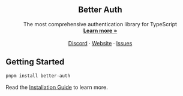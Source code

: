 <p align="center">
  <h2 align="center">
    Better Auth
  </h2>

  <p align="center">
    The most comprehensive authentication library for TypeScript
    <br />
    <a href="https://better-auth.com"><strong>Learn more »</strong></a>
    <br />
    <br />
    <a href="https://discord.com/invite/GYC3W7tZzb">Discord</a>
    ·
    <a href="https://better-auth.com">Website</a>
    ·
    <a href="https://github.com/better-auth/better-auth/issues">Issues</a>
  </p>
</p>




## Getting Started

```bash
pnpm install better-auth
```

Read the [Installation Guide](https://better-auth.com/docs/installation) to learn more.
